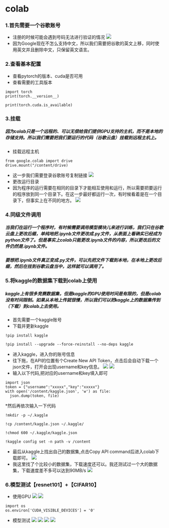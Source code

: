 # colab

### 1.首先需要一个谷歌账号

* 注册的时候可能会遇到号码无法进行验证的情况
![](https://note.youdao.com/yws/api/personal/file/WEBa0668ffc1ca2c15b97f9f9ca83bb29d1?method=download&shareKey=8059a359abd1456eb147a7ce3ca3da7e)
* 因为Google现在不怎么支持中文，所以我们需要把谷歌的英文上移，同时使用英文并且删除中文，只保留英文语言。

### 2.查看基本配置
* 查看pytorch的版本、cuda是否可用
* 查看需要的工具版本
```
import torch
print(torch.__version__)
```
```
print(torch.cuda.is_available)
```

### 3.挂载
##### 因为colab只是一个远程的、可以无偿给我们提供GPU支持的主机，而不是本地的存储支持。所以我们需要把我们要运行的代码（谷歌云盘）挂载到远程主机上。
* 挂载远程主机
```
from google.colab import drive
drive.mount("/content/drive)
```
* 这一步我们需要登录谷歌账号复制链接
![](https://note.youdao.com/yws/api/personal/file/WEB298e801d0a3acba2667fe7ba8c3e6b8c?method=download&shareKey=49b1dbf0ab5675af3b63016127b1f7db)
* 更改运行目录
* 因为程序的运行需要在相同的目录下才能相互使用和运行，所以需要把要运行的程序放到同一个目录下。在这一步最好都运行一次，有时候看着是在一个目录下，但事实上在不同的地方。
![](https://note.youdao.com/yws/api/personal/file/WEB4769a1f4d67bdd6fa62e8c71a896ccab?method=download&shareKey=adfef04bbd9d574cc7ac43aadc1674c7)
### 4.同级文件调用
##### 当我们在运行一个程序时，有时候需要调用模型模块儿来进行训练，我们只在谷歌云盘上更改后缀，单纯地把.ipynb文件更改成.py文件，从表面上看确实已经成为python文件了。但是事实上colab只能更改.ipynb文件的内容，所以更改后的文件仍然是.ipynb文件。
##### 要想把.ipynb文件真正变成.py文件，可以先把文件下载到本地，在本地上更改后缀，然后在挂到谷歌云盘当中，这样就可以调用了。
### 5.将kaggle的数据集下载到colab上使用
##### kaggle上有很多竞赛数据集，但是kaggle的GPU使用时间是有限的，但是colab没有时间限制。如果从本地上传就很慢，所以我们可以把kaggle上的数据集传到（下载）到colab上去使用。
* 首先需要一个kaggle账号
* 下载并更新kaggle 
```
!pip install kaggle
```
```
!pip install --upgrade --force-reinstall --no-deps kaggle
```
* 进入kaggle，进入你的账号信息
* 往下拖，在API的位置有个Create New API Token，点击后会自动下载一个json文件，打开会出现username和key信息。
![](https://img-blog.csdnimg.cn/20200419131732836.png)
![](https://note.youdao.com/yws/api/personal/file/WEBfb25bde78e6f9c3aef09e8e2a7d0fc9c?method=download&shareKey=e9d444d9a3d9d5829e7aa62b41b2a767)
* 输入以下代码,把对应的username和key填入即可
```
import json
token = {"username":"xxxxx","key":"xxxxx"}
with open('/content/kaggle.json', 'w') as file:
  json.dump(token, file)
```
*然后再依次输入一下代码
```
!mkdir -p ~/.kaggle
```
```
!cp /content/kaggle.json ~/.kaggle/
```
```
!chmod 600 ~/.kaggle/kaggle.json
```
```
!kaggle config set -n path -v /content
```
* 最后从kaggle上找出自己的数据集,点击Copy API command后进入colab下载即可。
![](https://note.youdao.com/yws/api/personal/file/WEBf34a4d51c6fa1e40b34b6ae821752509?method=download&shareKey=8100dc1c387dc1500f436a85f7c9a479)
* 我这里找了个比较小的数据集，下载速度还可以。我还测试过一个大的数据集，下载速度差不多可以达到90MB/s
![](https://note.youdao.com/yws/api/personal/file/WEBb6313496d36d2da249e897fc00588881?method=download&shareKey=7c07a70f4b8cb8d1c6a30bee58324f97)
### 6.模型测试【resnet101】+【CIFAR10】
* 使用GPU
![](https://note.youdao.com/yws/api/personal/file/WEB513ff4229077d747bf3e605c1fdd00b4?method=download&shareKey=41de0a54704bde7e2a37a9000ce1a3ea)
![](https://note.youdao.com/yws/api/personal/file/WEBec1bab9cceb85c16ce76ae81931b2465?method=download&shareKey=6eec973d892c8cece45aab04a4f77fe7)
```
import os
os.environ['CUDA_VISIBLE_DEVICES'] = '0'
```
* 模型测试
![](https://note.youdao.com/yws/api/personal/file/WEB60e4930efc965989d27d6dfa8ff18e67?method=download&shareKey=445ee61c848f3768e95af7744229c230)
![](https://note.youdao.com/yws/api/personal/file/WEBbb8925e46e1f00dd8a38c4c164545f29?method=download&shareKey=519bf7b1faef901fde7ba2d78ab7d4a1)
![](https://note.youdao.com/yws/api/personal/file/WEB2403f1cc4b962d761189f3f225a6686c?method=download&shareKey=0d6aa4fd22927bd36b165f086d3af7f5)
![](https://note.youdao.com/yws/api/personal/file/WEB1c5a74ca03d7eb939a18719674aa31e3?method=download&shareKey=c779c67e4ef52a1e9eae10065bcd1cc1)